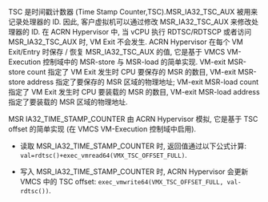 
TSC 是时间戳计数器 (Time Stamp Counter,TSC).MSR_IA32_TSC_AUX 被用来记录处理器的 ID. 因此, 客户虚拟机可以通过修改 MSR_IA32_TSC_AUX 来修改处理器的 ID. 在 ACRN Hypervisor 中, 当 vCPU 执行 RDTSC/RDTSCP 或者访问 MSR_IA32_TSC_AUX 时, VM Exit 不会发生. ACRN Hypervisor 在每个 VM Exit/Entry 时保存 / 恢复 MSR_IA32_TSC_AUX 的值, 它是基于 VMCS VM-Execution 控制域中的 MSR-store 与 MSR-load 的简单实现. VM-exit MSR-store count 指定了 VM Exit 发生时 CPU 要保存的 MSR 的数目, VM-exit MSR-store address 指定了要保存的 MSR 区域的物理地址; VM-exit MSR-load count 指定了 VM Exit 发生时 CPU 要装载的 MSR 的数目, VM-exit MSR-load address 指定了要装载的 MSR 区域的物理地址.

MSR IA32_TIME_STAMP_COUNTER 由 ACRN Hypervisor 模拟, 它是基于 TSC offset 的简单实现 (在 VMCS VM-Execution 控制域中启用)​.

* 读取 MSR_IA32_TIME_STAMP_COUNTER 时, 返回值通过以下公式计算: `val=rdtsc()+exec_vmread64(VMX_TSC_OFFSET_FULL)`.

* 写入 MSR_IA32_TIME_STAMP_COUNTER 时, ACRN Hypervisor 会更新 VMCS 中的 TSC offset: `exec_vmwrite64(VMX_TSC_OFFSET_FULL, val-rdtsc())`.